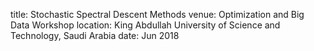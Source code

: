 title: Stochastic Spectral Descent Methods
venue: Optimization and Big Data Workshop
location: King Abdullah University of Science and Technology, Saudi Arabia
date: Jun 2018